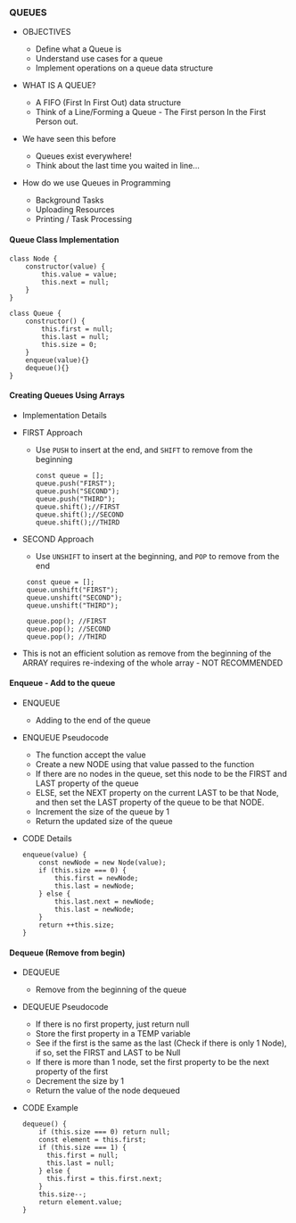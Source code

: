 ### QUEUES

- OBJECTIVES

  - Define what a Queue is
  - Understand use cases for a queue
  - Implement operations on a queue data structure

- WHAT IS A QUEUE?

  - A FIFO (First In First Out) data structure
  - Think of a Line/Forming a Queue - The First person In the First Person out.

- We have seen this before

  - Queues exist everywhere!
  - Think about the last time you waited in line...

- How do we use Queues in Programming
  - Background Tasks
  - Uploading Resources
  - Printing / Task Processing

#### Queue Class Implementation

```
class Node {
    constructor(value) {
        this.value = value;
        this.next = null;
    }
}
```

```
class Queue {
    constructor() {
        this.first = null;
        this.last = null;
        this.size = 0;
    }
    enqueue(value){}
    dequeue(){}
}
```

#### Creating Queues Using Arrays

- Implementation Details

- FIRST Approach

  - Use `PUSH` to insert at the end, and `SHIFT` to remove from the beginning
    ```
    const queue = [];
    queue.push("FIRST");
    queue.push("SECOND");
    queue.push("THIRD");
    queue.shift();//FIRST
    queue.shift();//SECOND
    queue.shift();//THIRD
    ```

- SECOND Approach

  - Use `UNSHIFT` to insert at the beginning, and `POP` to remove from the end

  ```
   const queue = [];
   queue.unshift("FIRST");
   queue.unshift("SECOND");
   queue.unshift("THIRD");

   queue.pop(); //FIRST
   queue.pop(); //SECOND
   queue.pop(); //THIRD

  ```

- This is not an efficient solution as remove from the beginning of the ARRAY requires re-indexing of the
  whole array - NOT RECOMMENDED

#### Enqueue - Add to the queue

- ENQUEUE

  - Adding to the end of the queue

- ENQUEUE Pseudocode

  - The function accept the value
  - Create a new NODE using that value passed to the function
  - If there are no nodes in the queue, set this node to be the FIRST and LAST property of the queue
  - ELSE, set the NEXT property on the current LAST to be that Node, and then set the LAST
    property of the queue to be that NODE.
  - Increment the size of the queue by 1
  - Return the updated size of the queue

- CODE Details
  ```
  enqueue(value) {
      const newNode = new Node(value);
      if (this.size === 0) {
          this.first = newNode;
          this.last = newNode;
      } else {
          this.last.next = newNode;
          this.last = newNode;
      }
      return ++this.size;
  }
  ```

#### Dequeue (Remove from begin)

- DEQUEUE

  - Remove from the beginning of the queue

- DEQUEUE Pseudocode

  - If there is no first property, just return null
  - Store the first property in a TEMP variable
  - See if the first is the same as the last (Check if there is only 1 Node),
    if so, set the FIRST and LAST to be Null
  - If there is more than 1 node, set the first property to be the next property of the first
  - Decrement the size by 1
  - Return the value of the node dequeued

- CODE Example

  ```
  dequeue() {
      if (this.size === 0) return null;
      const element = this.first;
      if (this.size === 1) {
        this.first = null;
        this.last = null;
      } else {
        this.first = this.first.next;
      }
      this.size--;
      return element.value;
  }
  ```
